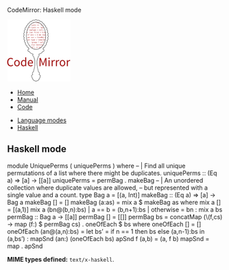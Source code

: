 CodeMirror: Haskell mode

[<img src="../../doc/logo.png" id="logo" />](http://codemirror.net)

-   [Home](../../index.html)
-   [Manual](../../doc/manual.html)
-   [Code](https://github.com/marijnh/codemirror)

<!-- -->

-   [Language modes](../index.html)
-   <a href="#" class="active">Haskell</a>

Haskell mode
------------

module UniquePerms ( uniquePerms ) where – | Find all unique permutations of a list where there might be duplicates. uniquePerms :: (Eq a) =&gt; \[a\] -&gt; \[\[a\]\] uniquePerms = permBag . makeBag – | An unordered collection where duplicate values are allowed, – but represented with a single value and a count. type Bag a = \[(a, Int)\] makeBag :: (Eq a) =&gt; \[a\] -&gt; Bag a makeBag \[\] = \[\] makeBag (a:as) = mix a $ makeBag as where mix a \[\] = \[(a,1)\] mix a (bn@(b,n):bs) | a == b = (b,n+1):bs | otherwise = bn : mix a bs permBag :: Bag a -&gt; \[\[a\]\] permBag \[\] = \[\[\]\] permBag bs = concatMap (\\(f,cs) -&gt; map (f:) $ permBag cs) . oneOfEach $ bs where oneOfEach \[\] = \[\] oneOfEach (an@(a,n):bs) = let bs’ = if n == 1 then bs else (a,n-1):bs in (a,bs’) : mapSnd (an:) (oneOfEach bs) apSnd f (a,b) = (a, f b) mapSnd = map . apSnd

**MIME types defined:** `text/x-haskell`.
